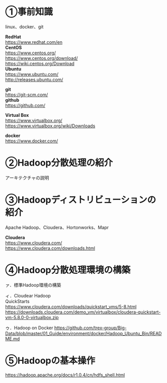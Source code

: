 
# ①事前知識
linux、docker、git

**RedHat**<br>
https://www.redhat.com/en<br>
**CentOS**<br>
https://www.centos.org/<br>
https://www.centos.org/download/<br>
https://wiki.centos.org/Download<br>
**Ubuntu**<br>
https://www.ubuntu.com/<br>
http://releases.ubuntu.com/<br>

**git**<br>
https://git-scm.com/<br>
**github**<br>
https://github.com/<br>

**Virtual Box**<br>
https://www.virtualbox.org/<br>
https://www.virtualbox.org/wiki/Downloads<br>

**docker**<br>
https://www.docker.com/<br>


# ②Hadoop分散処理の紹介

アーキテクチャの説明

# ③Hadoopディストリビューションの紹介

Apache Hadoop、Cloudera、Hortonworks、Mapr

**Cloudera**<br>
https://www.cloudera.com/<br>
https://www.cloudera.com/downloads.html<br>

# ④Hadoop分散処理環境の構築

ァ．標準Hadoop環境の構築

ィ．Cloudear Hadoop<br>
QuickStarts<br>
https://www.cloudera.com/downloads/quickstart_vms/5-8.html<br>
https://downloads.cloudera.com/demo_vm/virtualbox/cloudera-quickstart-vm-5.8.0-0-virtualbox.zip<br>

ゥ．Hadoop on Docker
https://github.com/trex-group/Big-Data/blob/master/01_Guide/environment/docker/Hadoop_Ubuntu_Bin/README.md<br>

# ⑤Hadoopの基本操作

https://hadoop.apache.org/docs/r1.0.4/cn/hdfs_shell.html<br>
